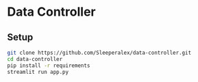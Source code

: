 # Data Controller

## Setup

```bash
git clone https://github.com/Sleeperalex/data-controller.git
cd data-controller
pip install -r requirements
streamlit run app.py
```
